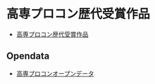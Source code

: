 # 高専プロコン歴代受賞作品

- [高専プロコン歴代受賞作品](https://codeforkosen.github.io/procon-prize/)

## Opendata

- [高専プロコンオープンデータ](https://github.com/codeforkosen/kosen-opendata/tree/main/data/procon/)
